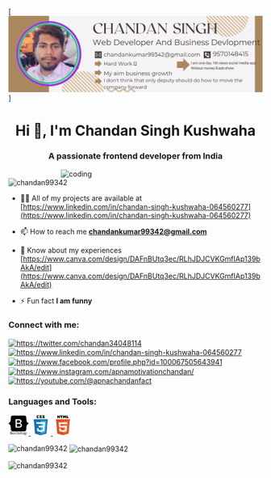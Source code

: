 [![MasterHead](https://github.com/chandan99342/Chandan-Singh-Kushwaha/blob/main/CHANDAN%20SINGH%20(1).png?raw=true)]
<h1 align="center">Hi 👋, I'm Chandan Singh Kushwaha</h1>
<h3 align="center">A passionate frontend developer from India</h3>


<img align="right" alt="coding" width="400" src="https://user-images.githubusercontent.com/55389276/140866485-8fb1c876-9a8f-4d6a-98dc-08c4981eaf70.gif">


<p align="left"> <img src="https://komarev.com/ghpvc/?username=chandan99342&label=Profile%20views&color=0e75b6&style=flat" alt="chandan99342" /> </p>

- 👨‍💻 All of my projects are available at [https://www.linkedin.com/in/chandan-singh-kushwaha-064560277](https://www.linkedin.com/in/chandan-singh-kushwaha-064560277)

- 📫 How to reach me **chandankumar99342@gmail.com**

- 📄 Know about my experiences [https://www.canva.com/design/DAFnBUtq3ec/RLhJDJCVKGmfIAp139bAkA/edit](https://www.canva.com/design/DAFnBUtq3ec/RLhJDJCVKGmfIAp139bAkA/edit)

- ⚡ Fun fact **I am funny**

<h3 align="left">Connect with me:</h3>
<p align="left">
<a href="https://twitter.com/https://twitter.com/chandan34048114" target="blank"><img align="center" src="https://raw.githubusercontent.com/rahuldkjain/github-profile-readme-generator/master/src/images/icons/Social/twitter.svg" alt="https://twitter.com/chandan34048114" height="30" width="40" /></a>
<a href="https://linkedin.com/in/https://www.linkedin.com/in/chandan-singh-kushwaha-064560277" target="blank"><img align="center" src="https://raw.githubusercontent.com/rahuldkjain/github-profile-readme-generator/master/src/images/icons/Social/linked-in-alt.svg" alt="https://www.linkedin.com/in/chandan-singh-kushwaha-064560277" height="30" width="40" /></a>
<a href="https://fb.com/https://www.facebook.com/profile.php?id=100067505643941" target="blank"><img align="center" src="https://raw.githubusercontent.com/rahuldkjain/github-profile-readme-generator/master/src/images/icons/Social/facebook.svg" alt="https://www.facebook.com/profile.php?id=100067505643941" height="30" width="40" /></a>
<a href="https://instagram.com/https://www.instagram.com/apnamotivationchandan/" target="blank"><img align="center" src="https://raw.githubusercontent.com/rahuldkjain/github-profile-readme-generator/master/src/images/icons/Social/instagram.svg" alt="https://www.instagram.com/apnamotivationchandan/" height="30" width="40" /></a>
<a href="https://www.youtube.com/c/https://youtube.com/@apnachandanfact" target="blank"><img align="center" src="https://raw.githubusercontent.com/rahuldkjain/github-profile-readme-generator/master/src/images/icons/Social/youtube.svg" alt="https://youtube.com/@apnachandanfact" height="30" width="40" /></a>
</p>

<h3 align="left">Languages and Tools:</h3>
<p align="left"> <a href="https://getbootstrap.com" target="_blank" rel="noreferrer"> <img src="https://raw.githubusercontent.com/devicons/devicon/master/icons/bootstrap/bootstrap-plain-wordmark.svg" alt="bootstrap" width="40" height="40"/> </a> <a href="https://www.w3schools.com/css/" target="_blank" rel="noreferrer"> <img src="https://raw.githubusercontent.com/devicons/devicon/master/icons/css3/css3-original-wordmark.svg" alt="css3" width="40" height="40"/> </a> <a href="https://www.w3.org/html/" target="_blank" rel="noreferrer"> <img src="https://raw.githubusercontent.com/devicons/devicon/master/icons/html5/html5-original-wordmark.svg" alt="html5" width="40" height="40"/> </a> </p>

<p><img align="left" src="https://github-readme-stats.vercel.app/api/top-langs?username=chandan99342&show_icons=true&locale=en&layout=compact" alt="chandan99342" /></p>

<p>&nbsp;<img align="center" src="https://github-readme-stats.vercel.app/api?username=chandan99342&show_icons=true&locale=en" alt="chandan99342" /></p>

<p><img align="center" src="https://github-readme-streak-stats.herokuapp.com/?user=chandan99342&" alt="chandan99342" /></p>


